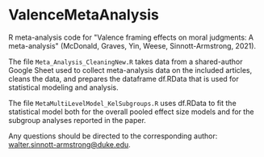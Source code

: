 # ValenceMetaAnalysis

R meta-analysis code for "Valence framing effects on moral judgments: A meta-analysis" (McDonald, Graves, Yin, Weese, Sinnott-Armstrong, 2021).  

The file `Meta_Analysis_CleaningNew.R` takes data from a shared-author Google Sheet used to collect meta-analysis data on the included articles, cleans the data, and prepares the dataframe df.RData that is used for statistical modeling and analysis.

The file `MetaMultiLevelModel_KelSubgroups.R` uses df.RData to fit the statistical model both for the overall pooled effect size models and for the subgroup analyses reported in the paper.

Any questions should be directed to the corresponding author: walter.sinnott-armstrong@duke.edu. 
